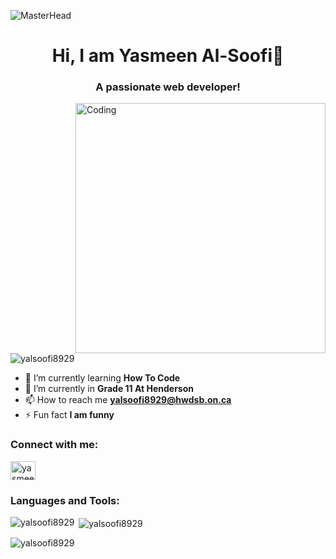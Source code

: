 ![MasterHead](https://78.media.tumblr.com/95f02d55724b631531d0b32dbd001297/tumblr_p177vracYv1wh4uq0o1_1280.gif)
<h1 align="center">Hi, I am Yasmeen Al-Soofi👋</h1>
<h3 align="center">A passionate web developer!</h3>
<img align="right" alt="Coding" width="400" src="https://steamuserimages-a.akamaihd.net/ugc/1631947648964785474/81CBA15178466DD47195A239232202E78987B714/?imw=637&imh=358&ima=fit&impolicy=Letterbox&imcolor=%23000000&letterbox=true" />

<p align="left"> <img src="https://komarev.com/ghpvc/?username=yalsoofi8929&label=Profile%20views&color=0e75b6&style=flat" alt="yalsoofi8929" /> </p>


- 🌱 I’m currently learning **How To Code**
- 🌱 I’m currently in **Grade 11 At Henderson**
- 📫 How to reach me **yalsoofi8929@hwdsb.on.ca**
- ⚡ Fun fact **I am funny**

<h3 align="left">Connect with me:</h3>
<p align="left">
<a href="https://www.youtube.com/c/yasmeen" target="_blank"><img align="center" src="https://raw.githubusercontent.com/rahuldkjain/github-profile-readme-generator/master/src/images/icons/Social/youtube.svg" alt="yasmeen" height="30" width="40" /></a>
</p>

<h3 align="left">Languages and Tools:</h3>
<p align="left"> 
  <!-- Add your icons here -->
</p>

<!-- Add your GitHub stats or any other stats you want to display -->

<p><img align="left" src="https://github-readme-stats.vercel.app/api/top-langs?username=yalsoofi8929&show_icons=true&locale=en&layout=compact" alt="yalsoofi8929" /></p>

<p>&nbsp;<img align="center" src="https://github-readme-stats.vercel.app/api?username=yalsoofi8929&show_icons=true&locale=en" alt="yalsoofi8929" /></p>

<p><img align="center" src="https://github-readme-streak-stats.herokuapp.com/?user=yalsoofi8929&" alt="yalsoofi8929" /></p>
